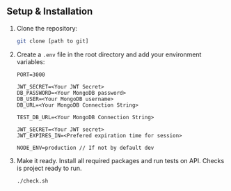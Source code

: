 
## Setup & Installation

1.  Clone the repository:
    ```sh
    git clone [path to git]
    ```
2.  Create a `.env` file in the root directory and add your environment variables:
    ```
    PORT=3000

    JWT_SECRET=<Your JWT Secret>
    DB_PASSWORD=<Your MongoDB password>
    DB_USER=<Your MongoDB username>
    DB_URL=<Your MongoDB Connection String>

    TEST_DB_URL=<Your MongoDB Connection String>

    JWT_SECRET=<Your JWT secret>
    JWT_EXPIRES_IN=<Prefered expiration time for session>

    NODE_ENV=production // If not by default dev
    ```
3.  Make it ready.
    Install all required packages and run tests on API.
    Checks is project ready to run.
    ```sh
    ./check.sh
    ```
